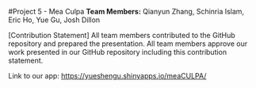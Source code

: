 #Project 5 - Mea Culpa
<b>Team Members:</b> Qianyun Zhang, Schinria Islam, Eric Ho, Yue Gu, Josh Dillon

[Contribution Statement] All team members contributed to the GitHub repository and prepared the presentation. All team members approve our work presented in our GitHub repository including this contribution statement.

Link to our app: https://yueshengu.shinyapps.io/meaCULPA/
